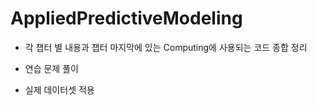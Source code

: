 # AppliedPredictiveModeling

- 각 챕터 별 내용과 챕터 마지막에 있는 Computing에 사용되는 코드 종합 정리

- 연습 문제 풀이

- 실제 데이터셋 적용
